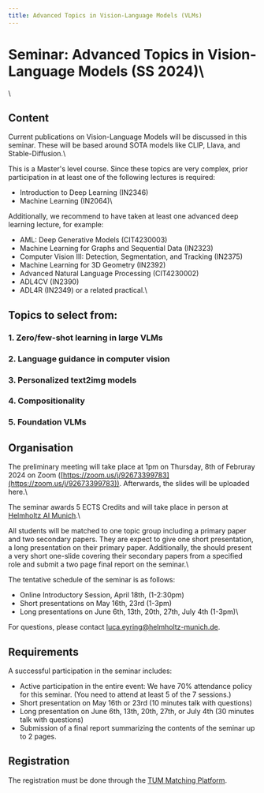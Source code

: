 ```yaml
---
title: Advanced Topics in Vision-Language Models (VLMs)
---
```

# Seminar: Advanced Topics in Vision-Language Models (SS 2024)\
\
## Content
Current publications on Vision-Language Models will be discussed in this seminar. These will be based around SOTA models like CLIP, Llava, and Stable-Diffusion.\

This is a Master's level course. Since these topics are very complex, prior participation in at least one of the following lectures is required:
- Introduction to Deep Learning (IN2346)
- Machine Learning (IN2064)\

Additionally, we recommend to have taken at least one advanced deep learning lecture, for example:
- AML: Deep Generative Models (CIT4230003)
- Machine Learning for Graphs and Sequential Data (IN2323)
- Computer Vision III: Detection, Segmentation, and Tracking (IN2375)
- Machine Learning for 3D Geometry (IN2392)
- Advanced Natural Language Processing (CIT4230002)
- ADL4CV (IN2390)
- ADL4R (IN2349)
or a related practical.\

## Topics to select from:
### 1. Zero/few-shot learning in large VLMs
### 2. Language guidance in computer vision
### 3. Personalized text2img models
### 4. Compositionality
### 5. Foundation VLMs

## Organisation
The preliminary meeting will take place at 1pm on Thursday, 8th of Februray 2024 on Zoom ([https://zoom.us/j/92673399783](https://zoom.us/j/92673399783)). Afterwards, the slides will be uploaded here.\

The seminar awards 5 ECTS Credits and will take place in person at [Helmholtz AI Munich](https://www.google.com/maps?ll=48.220675,11.596054&z=17&t=m&hl=en&gl=GB&mapclient=embed&cid=3379363886196135068).\

All students will be matched to one topic group including a primary paper and two secondary papers. They are expect to give one short presentation, a long presentation on their primary paper. Additionally, the should present a very short one-slide covering their secondary papers from a specified role and submit a two page final report on the seminar.\

The tentative schedule of the seminar is as follows:
- Online Introductory Session, April 18th, (1-2:30pm)
- Short presentations on May 16th, 23rd (1-3pm)
- Long presentations on June 6th, 13th, 20th, 27th, July 4th (1-3pm)\

For questions, please contact luca.eyring@helmholtz-munich.de.

## Requirements
A successful participation in the seminar includes:
- Active participation in the entire event: We have 70% attendance policy for this seminar. (You need to attend at least 5 of the 7 sessions.)
- Short presentation on May 16th or 23rd (10 minutes talk with questions)
- Long presentation on June 6th, 13th, 20th, 27th, or July 4th (30 minutes talk with questions)
- Submission of a final report summarizing the contents of the seminar up to 2 pages.

## Registration
The registration must be done through the [TUM Matching Platform](https://matching.in.tum.de/).